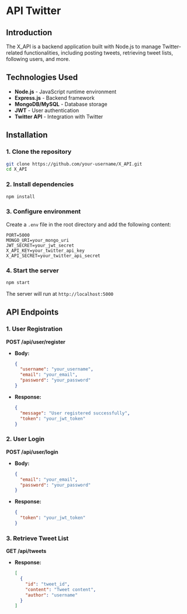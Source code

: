 # API Twitter

## Introduction
The X_API is a backend application built with Node.js to manage Twitter-related functionalities, including posting tweets, retrieving tweet lists, following users, and more.

## Technologies Used
- **Node.js** - JavaScript runtime environment
- **Express.js** - Backend framework
- **MongoDB/MySQL** - Database storage
- **JWT** - User authentication
- **Twitter API** - Integration with Twitter

## Installation
### 1. Clone the repository
```bash
git clone https://github.com/your-username/X_API.git
cd X_API
```

### 2. Install dependencies
```bash
npm install
```

### 3. Configure environment
Create a `.env` file in the root directory and add the following content:
```env
PORT=5000
MONGO_URI=your_mongo_uri
JWT_SECRET=your_jwt_secret
X_API_KEY=your_twitter_api_key
X_API_SECRET=your_twitter_api_secret
```

### 4. Start the server
```bash
npm start
```
The server will run at `http://localhost:5000`

## API Endpoints
### 1. User Registration
**POST /api/user/register**
- **Body:**
  ```json
  {
    "username": "your_username",
    "email": "your_email",
    "password": "your_password"
  }
  ```
- **Response:**
  ```json
  {
    "message": "User registered successfully",
    "token": "your_jwt_token"
  }
  ```

### 2. User Login
**POST /api/user/login**
- **Body:**
  ```json
  {
    "email": "your_email",
    "password": "your_password"
  }
  ```
- **Response:**
  ```json
  {
    "token": "your_jwt_token"
  }
  ```

### 3. Retrieve Tweet List
**GET /api/tweets**
- **Response:**
  ```json
  [
    {
      "id": "tweet_id",
      "content": "Tweet content",
      "author": "username"
    }
  ]
  ```

